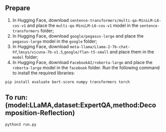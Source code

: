 ## Prepare

1. In Hugging Face, download `sentence-transformers/multi-qa-MiniLM-L6-cos-v1` and place the `multi-qa-MiniLM-L6-cos-v1` model in the `sentence-transformers` folder;
2. In Hugging Face, download `google/pegasus-large` and place the `pegasus-large` model in the `google` folder;
3. In Hugging Face, download `meta-llama/Llama-2-7b-chat-hf`,`lmsys/vicuna-7b-v1.5`,`google/flan-t5-small` and place them in the `model` folder;
4. In Hugging Face, download `FacebookAI/roberta-large` and place the `roberta-large` model in the `facebook` folder. Run the following command to install the required libraries:

```bash
pip install evaluate bert-score numpy transformers torch
```

## To run: (model:LLaMA,dataset:ExpertQA,method:Decomposition-Reflection)

```bash
python3 run.py
```
